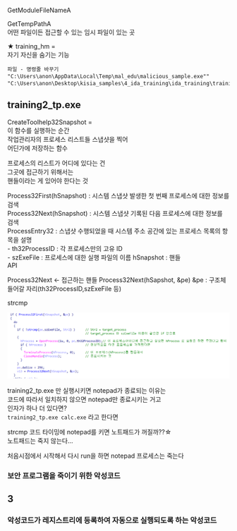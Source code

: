 
GetModuleFileNameA

GetTempPathA  
어떤 파일이든 접근할 수 있는 임시 파일이 있는 곳

★ training_hm =    
자기 자신을 숨기는 기능

```
파일 - 명령줄 바꾸기
"C:\Users\anon\AppData\Local\Temp\mal_edu\malicious_sample.exe"" "C:\Users\anon\Desktop\kisia_samples\4_ida_training\ida_training\training1_hm.exe"
```

## training2_tp.exe

CreateToolhelp32Snapshot =   
이 함수를 실행하는 순간   
작업관리자의 프로세스 리스트들 스냅샷을 찍어   
어딘가에 저장하는 함수

프로세스의 리스트가 어디에 있다는 건   
그곳에 접근하기 위해서는   
핸들이라는 게 있어야 한다는 것

Process32First(hSnapshot) : 시스템 스냅샷 발생한 첫 번째 프로세스에 대한 정보를 검색   
Process32Next(hSnapshot) : 시스템 스냅샷 기록된 다음 프로세스에 대한 정보를 검색    
ProcessEntry32 : 스냅샷 수행되었을 때 시스템 주소 공간에 있는 프로세스 목록의 항목을 설명   
    - th32ProcessID : 각 프로세스만의 고유 ID   
    - szExeFile : 프로세스에 대한 실행 파일의 이름
hSnapshot : 핸들   
API

Process32Next <- 접근하는 핸들
Process32Next(hSapshot, &pe)
&pe : 구조체 들어갈 자리(th32ProcessID,szExeFile 등)

strcmp

![strcmp](strcmp.png)

training2_tp.exe 만 실행시키면 notepad가 종료되는 이유는   
코드에 따라서 일치하지 않으면 notepad만 종료시키는 거고   
인자가 하나 더 있다면?    
`training2_tp.exe calc.exe` 라고 한다면

strcmp 코드 타이밍에 notepad를 키면 노트패드가 꺼질까??☆   
노트패드는 죽지 않는다...

처음시점에서 시작해서 다시 run을 하면 notepad 프로세스는 죽는다

### 보안 프로그램을 죽이기 위한 악성코드

## 3
### 악성코드가 레지스트리에 등록하여 자동으로 실행되도록 하는 악성코드 